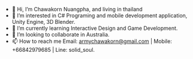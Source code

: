 - 👋 Hi, I’m Chawakorn Nuangpha, and living in thailand
- 👀 I’m interested in C# Programing and mobile development application, Unity Engine, 3D Blender.
- 🌱 I’m currently learning Interactive Design and Game Development.
- 💞️ I’m looking to collaborate in Australia.
- 📫 How to reach me Email: armychawakorn@gmail.com | Mobile: +66842979685 | Line: solid_soul.
